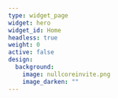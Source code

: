 ```yaml
---
type: widget_page
widget: hero
widget_id: Home
headless: true
weight: 0
active: false
design:
  background:
    image: nullcoreinvite.png
    image_darken: ""
---
```

